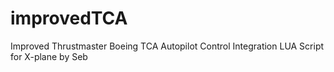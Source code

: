 # improvedTCA
Improved Thrustmaster Boeing TCA Autopilot Control Integration LUA Script for X-plane by Seb
